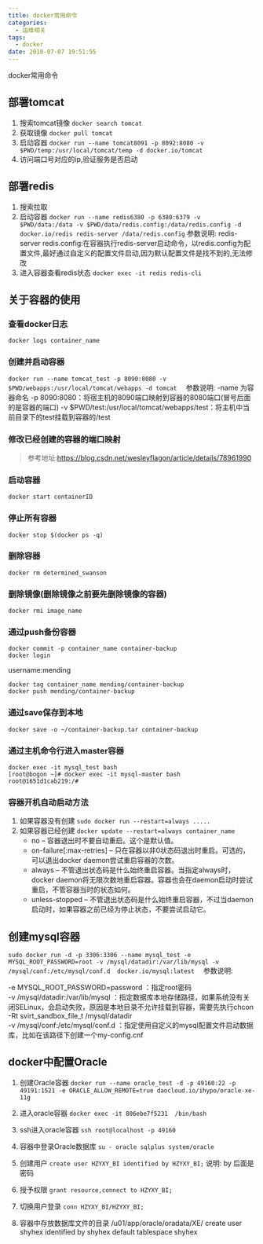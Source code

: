 ```yaml
---
title: docker常用命令
categories:
  - 运维相关
tags:
  - docker
date: 2018-07-07 19:51:55
---
```

 docker常用命令
 <!-- more -->


## 部署tomcat
1. 搜索tomcat镜像
`docker search tomcat`
2. 获取镜像
`docker pull tomcat`
3. 启动容器
`docker run --name tomcat8091 -p 8092:8080 -v $PWD/temp:/usr/local/tomcat/temp -d docker.io/tomcat`
4. 访问端口号对应的ip,验证服务是否启动


## 部署redis
1. 搜索拉取
2. 启动容器
`docker run --name redis6380 -p 6380:6379 -v $PWD/data:/data -v $PWD/data/redis.config:/data/redis.config -d docker.io/redis redis-server /data/redis.config`
参数说明:
redis-server redis.config:在容器执行redis-server启动命令，以redis.config为配置文件,最好通过自定义的配置文件启动,因为默认配置文件是找不到的,无法修改
3. 进入容器查看redis状态
`docker exec -it redis redis-cli`


## 关于容器的使用

### 查看docker日志
`docker logs container_name`

### 创建并启动容器
`
docker run --name tomcat_test -p 8090:8080 -v $PWD/webapps:/usr/local/tomcat/webapps -d tomcat  
`
参数说明:
-name 为容器命名
-p 8090:8080：将宿主机的8090端口映射到容器的8080端口(冒号后面的是容器的端口)
-v $PWD/test:/usr/local/tomcat/webapps/test：将主机中当前目录下的test挂载到容器的/test

### 修改已经创建的容器的端口映射
>参考地址:https://blog.csdn.net/wesleyflagon/article/details/78961990

### 启动容器
`
docker start containerID
`

### 停止所有容器
`
docker stop $(docker ps -q)
`

### 删除容器
`
docker rm determined_swanson 
`

### 删除镜像(删除镜像之前要先删除镜像的容器)
`
docker rmi image_name
`

### 通过push备份容器
```
docker commit -p container_name container-backup
docker login
```
>
username:mending

```
docker tag container_name mending/container-backup
docker push mending/container-backup
```

### 通过save保存到本地
`
docker save -o ~/container-backup.tar container-backup
`

### 通过主机命令行进入master容器
```
docker exec -it mysql_test bash
[root@bogon ~]# docker exec -it mysql-master bash
root@1651d1cab219:/#
```

### 容器开机自动启动方法
1. 如果容器没有创建
`
sudo docker run --restart=always .....
`
2. 如果容器已经创建
`
docker update --restart=always container_name
`
	* no – 容器退出时不要自动重启。这个是默认值。
	* on-failure[:max-retries] – 只在容器以非0状态码退出时重启。可选的，可以退出docker daemon尝试重启容器的次数。
	* always – 不管退出状态码是什么始终重启容器。当指定always时，docker daemon将无限次数地重启容器。容器也会在daemon启动时尝试重启，不管容器当时的状态如何。
	* unless-stopped – 不管退出状态码是什么始终重启容器，不过当daemon启动时，如果容器之前已经为停止状态，不要尝试启动它。

## 创建mysql容器
`
sudo docker run -d -p 3306:3306 --name mysql_test -e MYSQL_ROOT_PASSWORD=root -v /mysql/datadir:/var/lib/mysql -v /mysql/conf:/etc/mysql/conf.d  docker.io/mysql:latest  
`
参数说明:
>
-e MYSQL_ROOT_PASSWORD=password ：指定root密码  
-v /mysql/datadir:/var/lib/mysql ：指定数据库本地存储路径，如果系统没有关闭SELinux，会启动失败，原因是本地目录不允许挂载到容器，需要先执行chcon -Rt svirt_sandbox_file_t /mysql/datadir  
-v /mysql/conf:/etc/mysql/conf.d ：指定使用自定义的mysql配置文件启动数据库，比如在该路径下创建一个my-config.cnf  

## docker中配置Oracle

1. 创建Oracle容器
`
docker run --name oracle_test -d -p 49160:22 -p 49191:1521 -e ORACLE_ALLOW_REMOTE=true daocloud.io/ihypo/oracle-xe-11g
`

2. 进入oracle容器
`
docker exec -it 806ebe7f5231  /bin/bash
`

3. ssh进入oracle容器
`
ssh root@localhost -p 49160
`

4. 容器中登录Oracle数据库
`
su - oracle
sqlplus system/oracle
`

5. 创建用户
`
create user HZYXY_BI identified by HZYXY_BI;
`
说明:
by 后面是密码

6. 授予权限
`
grant resource,connect to HZYXY_BI;
`

7. 切换用户登录
`
conn HZYXY_BI/HZYXY_BI;
`

8. 容器中存放数据库文件的目录
/u01/app/oracle/oradata/XE/
create user shyhex identified by shyhex default tablespace shyhex







